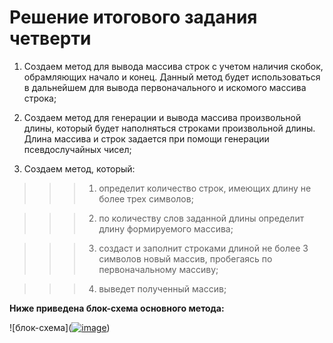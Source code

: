 # Решение итогового задания четверти

1. Cоздаем метод для вывода массива строк с учетом наличия скобок, обрамляющих начало  и конец. Данный метод будет использоваться в дальнейшем для вывода первоначального и искомого массива строка;

2. Cоздаем метод для генерации и вывода массива произвольной длины, который будет наполняться строками произвольной длины. Длина массива и строк задается при помощи генерации псевдослучайных чисел;

3. Cоздаем метод, который: 

>>>1) определит количество строк, имеющих длину не более трех символов;

>>>2) по количеству слов заданной длины определит длину формируемого массива;

>>>3) создаст и заполнит строками длиной не более 3 символов новый массив, пробегаясь по первоначальному массиву;

>>>4) выведет полученный массив;


**Ниже приведена блок-схема основного метода:**


![блок-схема](<a href="https://ibb.co/Z2mK5xL"><img src="https://i.ibb.co/bbJLTXW/image.png" alt="image" border="0"></a>)